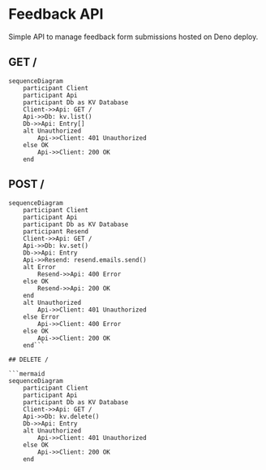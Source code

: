 # Feedback API

Simple API to manage feedback form submissions hosted on Deno deploy.

## GET /

```mermaid
sequenceDiagram
    participant Client
    participant Api
    participant Db as KV Database
    Client->>Api: GET /
    Api->>Db: kv.list()
    Db->>Api: Entry[]
    alt Unauthorized
        Api->>Client: 401 Unauthorized
    else OK
        Api->>Client: 200 OK
    end
```

## POST /

```mermaid
sequenceDiagram
    participant Client
    participant Api
    participant Db as KV Database
    participant Resend
    Client->>Api: GET /
    Api->>Db: kv.set()
    Db->>Api: Entry
    Api->>Resend: resend.emails.send()
    alt Error
        Resend->>Api: 400 Error
    else OK
        Resend->>Api: 200 OK
    end
    alt Unauthorized
        Api->>Client: 401 Unauthorized
    else Error
        Api->>Client: 400 Error
    else OK
        Api->>Client: 200 OK
    end```

## DELETE /

```mermaid
sequenceDiagram
    participant Client
    participant Api
    participant Db as KV Database
    Client->>Api: GET /
    Api->>Db: kv.delete()
    Db->>Api: Entry
    alt Unauthorized
        Api->>Client: 401 Unauthorized
    else OK
        Api->>Client: 200 OK
    end
```
